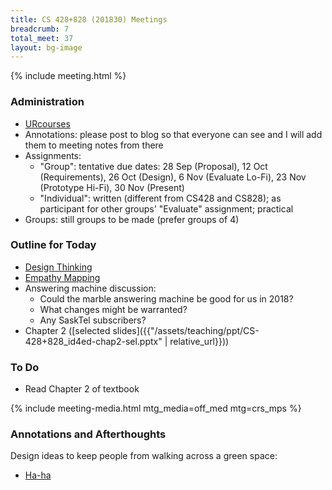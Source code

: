```yaml
---
title: CS 428+828 (201830) Meetings
breadcrumb: 7
total_meet: 37
layout: bg-image
---
```

{% include meeting.html %}

### Administration

* [URcourses](https://urcourses.uregina.ca/course/view.php?id=2084)
* Annotations: please post to blog so that everyone can see and I will add them to meeting notes
  from there
* Assignments:
  * "Group": tentative due dates: 28 Sep (Proposal), 12 Oct (Requirements), 26 Oct (Design), 6 Nov (Evaluate Lo-Fi), 23 Nov (Prototype Hi-Fi), 30 Nov (Present)
  * "Individual": written (different from CS428 and CS828); as participant for other groups' "Evaluate" assignment; practical
* Groups: still groups to be made (prefer groups of 4)

### Outline for Today

* [Design Thinking](https://www.nngroup.com/articles/design-thinking/)
* [Empathy Mapping](https://www.nngroup.com/articles/empathy-mapping/)
* Answering machine discussion:
  * Could the marble answering machine be good for us in 2018?
  * What changes might be warranted?
  * Any SaskTel subscribers?
* Chapter 2 ([selected slides]({{"/assets/teaching/ppt/CS-428+828_id4ed-chap2-sel.pptx" | relative_url}}))

### To Do

* Read Chapter 2 of textbook

{% include meeting-media.html mtg_media=off_med mtg=crs_mps %}

### Annotations and Afterthoughts

Design ideas to keep people from walking across a green space:
* [Ha-ha](https://en.wikipedia.org/wiki/Ha-ha)
